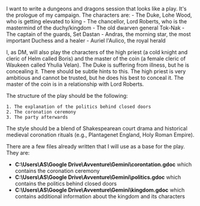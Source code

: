 I want to write a dungeons and dragons session that looks like a play. It's the prologue of my campaign. The characters are: 
    - The Duke, Lohe Wood, who is getting elevated to king
    - The chancellor, Lord Roberts, who is the mastermind of the duchy/kingdom
    - The old dwarven general Tok-Nak
    - The captain of the guards, Set Dastan 
    - Andras, the morning star, the most important Duchess and a healer
    - Auriel l'Aulico, the royal herald

I, as DM, will also play the characters of the high priest (a cold knight and cleric of Helm called Boris) and the master of the coin (a female cleric of Waukeen called Yhulia Velan). The Duke is suffering from illness, but he is concealing it. There should be subtle hints to this. The high priest is very ambitious and cannot be trusted, but he does his best to conceal it. The master of the coin is in a relationship with Lord Roberts.

The structure of the play should be the following:

    1. The explanation of the politics behind closed doors
    2. The coronation ceremony
    3. The party afterwards

The style should be a blend of Shakespearean court drama and historical medieval coronation rituals (e.g., Plantagenet England, Holy Roman Empire).

There are a few files already written that I will use as a base for the play. They are:
- **C:\Users\AS\Google Drive\Avventure\Gemini\corontation.gdoc** which contains the coronation ceremony
- **C:\Users\AS\Google Drive\Avventure\Gemini\politics.gdoc** which contains the politics behind closed doors
- **C:\Users\AS\Google Drive\Avventure\Gemini\kingdom.gdoc** which contains additional information about the kingdom and its characters